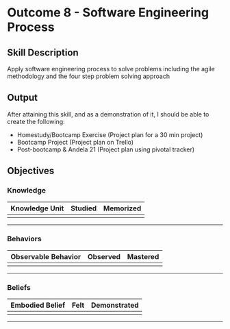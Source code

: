 # Outcome 8 - Software Engineering Process

## Skill Description
Apply software engineering process to solve problems including the agile methodology and the four step problem solving approach

## Output
After attaining this skill, and as a demonstration of it, I should be able to create the following:
 - Homestudy/Bootcamp Exercise (Project plan for a 30 min project)
- Bootcamp Project (Project plan on Trello)
- Post-bootcamp & Andela 21 (Project plan using pivotal tracker)

## Objectives

### Knowledge

| Knowledge Unit | Studied | Memorized |
|:---|:---:|:---:|
| | | |

---

### Behaviors

| Observable Behavior | Observed | Mastered |
|:---|:---:|:---:|
| | | |

---

### Beliefs

| Embodied Belief | Felt | Demonstrated |
|:---|:---:|:---:|
| | | |

---